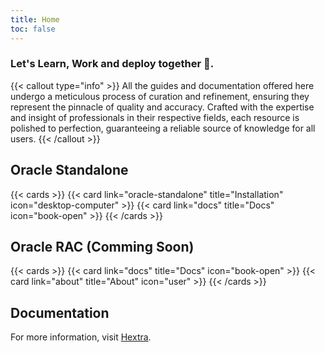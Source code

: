 ```yaml
---
title: Home
toc: false
---
```




### Let's Learn, Work and deploy together 💖.

{{< callout type="info" >}}
  All the guides and documentation offered here undergo a meticulous process of curation and refinement, ensuring they represent the pinnacle of quality and accuracy. Crafted with the expertise and insight of professionals in their respective fields, each resource is polished to perfection, guaranteeing a reliable source of knowledge for all users.
{{< /callout >}}

## Oracle Standalone

{{< cards >}}
  {{< card link="oracle-standalone" title="Installation" icon="desktop-computer" >}}
   {{< card link="docs" title="Docs" icon="book-open" >}}
{{< /cards >}}


## Oracle RAC (Comming Soon)

{{< cards >}}
  {{< card link="docs" title="Docs" icon="book-open" >}}
  {{< card link="about" title="About" icon="user" >}}
{{< /cards >}}

## Documentation

For more information, visit [Hextra](https://imfing.github.io/hextra).
